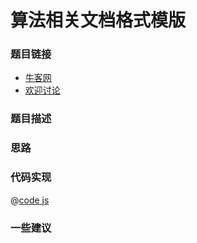 
# 算法相关文档格式模版




### 题目链接

- [牛客网]()
- [欢迎讨论]()

### 题目描述


### 思路


### 代码实现

@[code js](@code/algorithm/剑指/树/reConstructBinaryTree.js)

### 一些建议